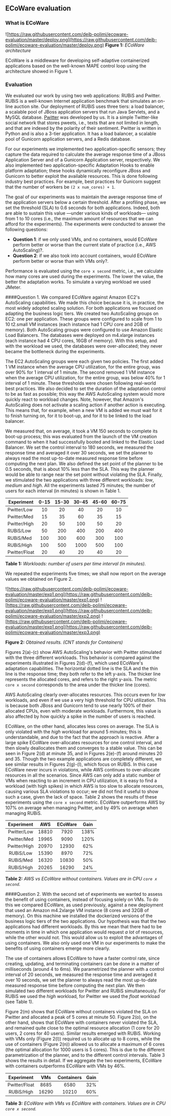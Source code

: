 ## ECoWare evaluation

### What is ECoWare

![https://raw.githubusercontent.com/deib-polimi/ecoware-evaluation/master/deploy.png](https://raw.githubusercontent.com/deib-polimi/ecoware-evaluation/master/deploy.png)
**Figure 1:**  *ECoWare architecture*

ECoWare is a middleware for developing self-adaptive containerized applications based on the well-known MAPE control loop using the architecture showed in Figure 1.



### Evaluation

We evaluated our work by using two web applications: RUBiS and Pwitter. RUBiS is a well-known Internet application benchmark that simulates an on-line auction site. Our deployment of RUBiS uses three tiers: a load balancer, a scalable pool of JBoss application servers that run Java Servlets, and a MySQL database. [Pwitter](https://github.com/deib-polimi/pwitter) was developed by us. It is a simple Twitter-like social network that stores pweets, i.e., texts that are not limited in length, and that are indexed by the polarity of their sentiment. Pwitter is written in Python and is also a 3-tier application. It has a load balancer, a scalable pool of Gunicorn application servers, and a Redis database.

For our experiments we implemented two application-specific sensors; they capture the data required to calculate the average response time of a JBoss Application Server and of a Gunicorn Application server, respectively. We also implemented two application-specific Adaptation Hooks to enable platform adaptation; these hooks dynamically reconfigure JBoss and Gunicorn to better exploit the available resources. This is done following industry best practices. For example, best practices for Gunicorn suggest that the number of workers be `(2 x num_cores) + 1`.

The goal of our experiments was to maintain the average response time of the application servers below a certain threshold. After a profiling phase, we set the threshold (SLA) to 0.6 seconds for both applications. Indeed, both are able to sustain this value —under various kinds of workloads— using from 1 to 10 cores (i.e., the maximum amount of resources that we can afford for the experiments). The experiments were conducted to answer the following questions:


- **Question 1**: if we only used VMs, and no containers, would ECoWare perform better or worse than the current state of practice (i.e., AWS AutoScaling)?.
- **Question 2**: if we also took into account containers, would ECoWare perform better or worse than with VMs only?.

Performance is evaluated using the  `core x second` metric, i.e., we calculate how many cores are used during the experiments. The lower the value, the better the adaptation works. To simulate a varying workload we used JMeter.

####Question 1. 
We compared ECoWare against Amazon EC2's AutoScaling capabilities. We made this choice because it is, in practice, the most widely adopted scaling solution. For both applications we focused on adapting the business logic tiers. We created two AutoScaling groups on EC2: one per application. These groups were configured to scale from 1 to 10 t2.small VM instances (each instance had 1 CPU core and 2GB of memory). Both AutoScaling groups were configured to use Amazon Elastic Load Balancers. The databases were deployed on m4.xlarge instances (each instance had 4 CPU cores, 16GB of memory). With this setup, and with the workload we used, the databases were over-allocated; they never became the bottleneck during the experiments.

The EC2 AutoScaling groups were each given two policies. The first added 1 VM instance when the average CPU utilization, for the entire group, was over 90% for $1$ interval of 1 minute. The second removed 1 VM instance when the average CPU utilization, for the entire group, was below 40% for 1 interval of 1 minute. These thresholds were chosen following real-world best practices. We also decided to set the duration of the adaptation control to be as fast as possible; this way the AWS AutoScaling system would more quickly react to workload changes. Note, however, that Amazon's AutoScaling does not activate a scaling action if another action is executing. This means that, for example, when a new VM is added we must wait for it to finish turning on, for it to boot-up, and for it to be linked to the load balancer.

We measured that, on average, it took a VM 150 seconds to complete its boot-up process; this was evaluated from the launch of the VM creation command to when it had successfully booted and linked to the Elastic Load Balancer. We set the control interval to 180 seconds, we measured the response time and averaged it over 30 seconds, we set the planner to always read the most up-to-date measured response time before computing the next plan. We also defined the set point of the planner to be 0.5 seconds, that is about 10% less than the SLA. This way the planner would be able to range near the set point without violating the SLA. Finally, we stimulated the two applications with three different workloads: *low*, *medium* and *high*. All the experiments lasted 75 minutes; the number of users for each interval (in minutes) is shown in Table 1. 

| Experiment    | 0-15 | 15-30 | 30-45 | 45-60 | 60-75 |
|---------------|:-------------:|:--------------:|:--------------:|:--------------:|:--------------:|
|  Pwitter/Low  |       10      |       20       |       40       |       20       |       10       |
|  Pwitter/Med  |       15      |       35       |       60       |       35       |       15       |
|  Pwitter/High |       20      |       50       |       100      |       50       |       20       |
|   RUBiS/Low   |       50      |       200      |       400      |       200      |       400      |
|   RUBiS/Med   |      100      |       300      |       600      |       300      |       100      |
|   RUBiS/High  |      100      |       500      |      1000      |       500      |       100      |
| Pwitter/Float |       20      |       40       |       20       |       40       |       20       |
**Table 1:**  *Workloads: number of users per time interval (in minutes).*

We repeated the experiments five times; we shall now report on the average values we obtained on Figure 2. 


![https://raw.githubusercontent.com/deib-polimi/ecoware-evaluation/master/exp1.png](https://raw.githubusercontent.com/deib-polimi/ecoware-evaluation/master/exp1.png)
![https://raw.githubusercontent.com/deib-polimi/ecoware-evaluation/master/exp1.png](https://raw.githubusercontent.com/deib-polimi/ecoware-evaluation/master/exp2.png)
![https://raw.githubusercontent.com/deib-polimi/ecoware-evaluation/master/exp1.png](https://raw.githubusercontent.com/deib-polimi/ecoware-evaluation/master/exp3.png)

**Figure 2:**  *Obtained results. (CNT stands for Containers)*


Figures 2(a)-(c) show AWS AutoScaling's behavior with Pwitter stimulated with the three different workloads. This behavior is compared against the experiments illustrated in Figures 2(d)-(f), which used ECoWare's adaptation capabilities. The horizontal dotted line is the SLA and the thin line is the response time; they both refer to the left y-axis. The thicker line represents the allocated cores, and refers to the right y-axis. The metric `core x second` corresponds to the area under the thicker line (cores).


AWS AutoScaling clearly over-allocates resources. This occurs even for *low* workloads, and even if we use a very high threshold for CPU utilization. This is because both JBoss and Gunicorn tend to use nearly 100% of their allocated CPUs, even with moderate workloads. Furthermore, this value is also affected by how quickly a spike in the number of users is reached.

ECoWare, on the other hand, allocates less cores on average. The SLA is only violated with the *high* workload for around 5 minutes; this is understandable, and due to the fact that the approach is reactive. After a large spike ECoWare over-allocates resources for one control interval, and then slowly deallocates them and converges to a stable value. This can be seen in Figure 2(d) at minute 35, and in Figures 2(e)-(f) around minutes 20 and 35. Though the two example applications are completely different, we see similar results in Figures 2(g)-(l), which focus on RUBiS. In this case ECoWare never incurs in violations, while AWS continues to over-allocate resources in all the scenarios. Since AWS can only add a static number of VMs when reacting to an increment in CPU utilization, it is easy to find a workload (with high spikes) in which AWS is too slow to allocate resources, causing various SLA violations to occur; we did not find it useful to show such a case, given the lack of space. Table 2 shows the results of these experiments using the `core x second` metric. ECoWare outperforms AWS by 107% on average when managing Pwitter, and by 49% on average when managing RUBiS.

|  Experiment  |  AWS  | ECoWare |  Gain |
|:------------:|:-----:|:-------:|:-----:|
|  Pwitter/Low | 18810 |   7920  | 138% |
|  Pwitter/Med | 19965 |   9090  | 120% |
| Pwitter/High | 20970 |  12930  |  62% |
|   RUBiS/Low  | 15390 |   8970  |  72% |
|   RUBiS/Med  | 16320 |  10830  |  50% |
|  RUBiS/High  | 20265 |  16290  |  24% |
**Table 2:**  *AWS vs ECoWare without containers. Values are in CPU `core x second`.*



####Question 2. 
 With the second set of experiments we wanted to assess the benefit of using containers, instead of focusing solely on VMs. To do this we compared ECoWare, as used previously, against a new deployment that used an Amazon m4.2xlarge VM instance (8 cores and 32GB of memory). On this machine we installed the dockerized versions of the business logic tiers of the two applications. Our hypothesis was that the two applications had different workloads. By this we mean that there had to be moments in time in which one application would request *a lot* of resources, while the other would not. This would allow us to exploit the advantages of using containers. We also only used one VM in our experiments to make the benefits of using containers emerge more clearly.

The use of containers allows ECoWare to have a faster control rate, since creating, updating, and terminating containers can be done in a matter of milliseconds (around 4 to 6ms). We parametrized the planner with a control interval of 20 seconds, we measured the response time and averaged it over 10 seconds, we set the planner to always read the most up-to-date measured response time before computing the next plan. We then simulated two different workloads for Pwitter and RUBiS simultaneously. For RUBiS we used the *high* workload, for Pwitter we used the *float* workload (see Table 1).

Figure 2(m) shows that ECoWare without containers violated the SLA on Pwitter and allocated a peak of 5 cores at minute 50. Figure 2(o), on the other hand, shows that ECoWare with containers never violated the SLA, and remained quite close to the optimal resource allocation (1 core for 20 users, 2 cores for 40 users). Similar results emerged with RUBiS. Working with VMs only (Figure 2(l)) required us to allocate up to 8 cores, while the use of containers (Figure 2(n)) allowed us to allocate a maximum of 6 cores (the optimal allocation for 1000 users is 5 cores). This is due to the different parametrization of the planner, and to the different control intervals. Table 3 shows the results in detail. If we aggregate the two experiments, ECoWare with containers outperforms ECoWare with VMs by 46%.

|   Experiment  |  VMs  | Containers | Gain |
|:-------------:|:-----:|:----------:|:----:|
| Pwitter/Float |  8685 |    6580    | 32% |
|   RUBiS/High  | 16290 |    10210   | 60% |

**Table 3:**  *ECoWare with VMs vs ECoWare with containers. Values are in CPU `core x second`.*
